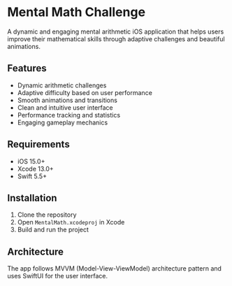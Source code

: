 # Mental Math Challenge

A dynamic and engaging mental arithmetic iOS application that helps users improve their mathematical skills through adaptive challenges and beautiful animations.

## Features

- Dynamic arithmetic challenges
- Adaptive difficulty based on user performance
- Smooth animations and transitions
- Clean and intuitive user interface
- Performance tracking and statistics
- Engaging gameplay mechanics

## Requirements

- iOS 15.0+
- Xcode 13.0+
- Swift 5.5+

## Installation

1. Clone the repository
2. Open `MentalMath.xcodeproj` in Xcode
3. Build and run the project

## Architecture

The app follows MVVM (Model-View-ViewModel) architecture pattern and uses SwiftUI for the user interface.
